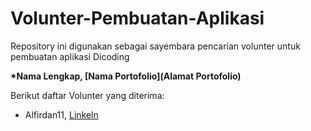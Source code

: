 # Volunter-Pembuatan-Aplikasi
Repository ini digunakan sebagai sayembara pencarian volunter untuk pembuatan aplikasi Dicoding

**\*Nama Lengkap, [Nama Portofolio](Alamat Portofolio)**

Berikut daftar Volunter yang diterima:
* Alfirdan11, [Linkeln](aaaaaaaaa)

